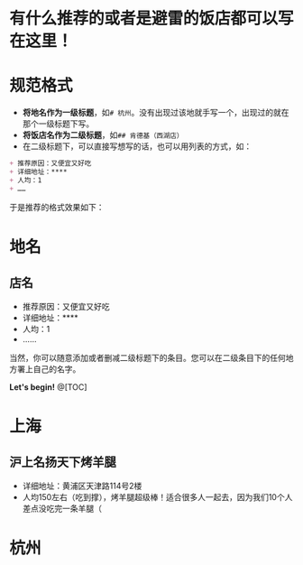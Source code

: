 # 有什么推荐的或者是避雷的饭店都可以写在这里！
# 规范格式
+ **将地名作为一级标题**，如`# 杭州`。没有出现过该地就手写一个，出现过的就在那个一级标题下写。
+ **将饭店名作为二级标题**，如`## 肯德基（西湖店）`
+ 在二级标题下，可以直接写想写的话，也可以用列表的方式，如：
```markdown
+ 推荐原因：又便宜又好吃
+ 详细地址：****
+ 人均：1
+ ……
```
于是推荐的格式效果如下：
# 地名
## 店名
+ 推荐原因：又便宜又好吃
+ 详细地址：****
+ 人均：1
+ ……

当然，你可以随意添加或者删减二级标题下的条目。您可以在二级条目下的任何地方署上自己的名字。

**Let's begin!**
@[TOC]

# 上海
## 沪上名扬天下烤羊腿
+ 详细地址：黄浦区天津路114号2楼
+ 人均150左右（吃到撑），烤羊腿超级棒！适合很多人一起去，因为我们10个人差点没吃完一条羊腿（

# 杭州
